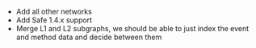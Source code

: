  - Add all other networks
 - Add Safe 1.4.x support
 - Merge L1 and L2 subgraphs, we should be able to just index the event and method data and decide between them